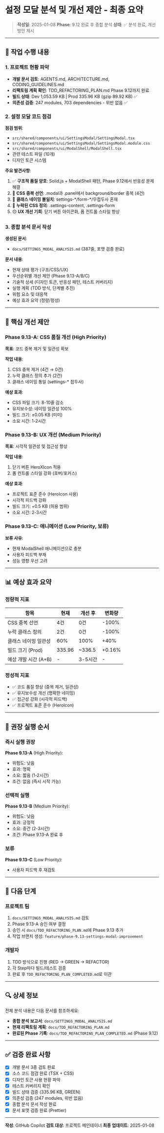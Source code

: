 # 설정 모달 분석 및 개선 제안 - 최종 요약

> **작성일**: 2025-01-08 **Phase**: 9.12 완료 후 종합 분석 **상태**: ✅ 분석
> 완료, 개선 방안 제시

---

## 📌 작업 수행 내용

### 1. 프로젝트 현황 파악

- **개발 문서 검토**: AGENTS.md, ARCHITECTURE.md, CODING_GUIDELINES.md
- **리팩토링 계획 확인**: TDD_REFACTORING_PLAN.md Phase 9.12까지 완료
- **빌드 상태**: Dev 1,053.59 KB | Prod 335.96 KB (gzip 89.92 KB) ✅
- **의존성 검증**: 247 modules, 703 dependencies - 위반 없음 ✅

### 2. 설정 모달 코드 점검

**점검 범위**:

- `src/shared/components/ui/SettingsModal/SettingsModal.tsx`
- `src/shared/components/ui/SettingsModal/SettingsModal.module.css`
- `src/shared/components/ui/ModalShell/ModalShell.tsx`
- 관련 테스트 파일 (10개)
- 디자인 토큰 시스템

**주요 발견사항**:

1. ✅ **구조적 품질 양호**: Solid.js + ModalShell 패턴, Phase 9.12에서 반응성
   문제 해결
2. 🔴 **CSS 중복 선언**: .modal과 .panel에서 background/border 중복 (4건)
3. 🔴 **클래스 네이밍 불일치**: settings-\*/form-\*/무접두사 혼재
4. 🔴 **누락된 CSS 정의**: .settings-content, .settings-form
5. 🟡 **UX 개선 기회**: 닫기 버튼 아이콘화, 폼 컨트롤 스타일 향상

### 3. 종합 분석 문서 작성

**생성된 문서**:

- `docs/SETTINGS_MODAL_ANALYSIS.md` (387줄, 포맷 검증 완료)

**문서 내용**:

- 현재 상태 평가 (구조/CSS/UX)
- 우선순위별 개선 제안 (Phase 9.13-A/B/C)
- 기술적 상세 (디자인 토큰, 반응성 패턴, 테스트 커버리지)
- 실행 계획 (TDD 방식, 단계별 추진)
- 위험 요소 및 대응책
- 예상 효과 요약 (정량/정성)

---

## 🎯 핵심 개선 제안

### Phase 9.13-A: CSS 품질 개선 (High Priority)

**목표**: 코드 중복 제거 및 일관성 확보

**작업 내용**:

1. CSS 중복 제거 (4건 → 0건)
2. 누락 클래스 정의 추가 (2건)
3. 클래스 네이밍 통일 (settings-\* 접두사)

**예상 효과**:

- CSS 파일 크기: 8-10줄 감소
- 유지보수성: 네이밍 일관성 100%
- 빌드 크기: ±0.05 KB (미미)
- 소요 시간: 1-2시간

### Phase 9.13-B: UX 개선 (Medium Priority)

**목표**: 시각적 일관성 및 접근성 향상

**작업 내용**:

1. 닫기 버튼 HeroXIcon 적용
2. 폼 컨트롤 스타일 강화 (호버/포커스)

**예상 효과**:

- 프로젝트 표준 준수 (HeroIcon 사용)
- 시각적 피드백 강화
- 빌드 크기: +0.5 KB (허용 범위)
- 소요 시간: 2-3시간

### Phase 9.13-C: 애니메이션 (Low Priority, 보류)

**보류 사유**:

- 현재 ModalShell 애니메이션으로 충분
- 사용자 피드백 부재
- 성능 영향 우선 고려

---

## 📊 예상 효과 요약

### 정량적 지표

| 항목                 | 현재   | 개선 후 | 변화량 |
| -------------------- | ------ | ------- | ------ |
| CSS 중복 선언        | 4건    | 0건     | -100%  |
| 누락 클래스 정의     | 2건    | 0건     | -100%  |
| 클래스 네이밍 일관성 | 60%    | 100%    | +40%   |
| 빌드 크기 (Prod)     | 335.96 | ~336.5  | +0.16% |
| 예상 개발 시간 (A+B) | -      | 3-5시간 | -      |

### 정성적 지표

- ✅ 코드 품질 향상 (중복 제거, 일관성)
- ✅ 유지보수성 개선 (명확한 네이밍)
- ✅ 접근성 강화 (시각적 피드백)
- ✅ 프로젝트 표준 준수 (HeroIcon)

---

## 🚀 권장 실행 순서

### 즉시 실행 권장

**Phase 9.13-A** (High Priority):

- 위험도: 낮음
- 효과: 명확
- 소요: 짧음 (1-2시간)
- 조건: 없음 (즉시 시작 가능)

### 선택적 실행

**Phase 9.13-B** (Medium Priority):

- 위험도: 낮음
- 효과: 긍정적
- 소요: 중간 (2-3시간)
- 조건: Phase 9.13-A 완료 후

### 보류

**Phase 9.13-C** (Low Priority):

- 사용자 피드백 후 재검토

---

## 📝 다음 단계

### 프로젝트 팀

1. `docs/SETTINGS_MODAL_ANALYSIS.md` 검토
2. Phase 9.13-A 승인 여부 결정
3. 승인 시 `docs/TDD_REFACTORING_PLAN.md`에 Phase 9.13 추가
4. 작업 브랜치 생성: `feature/phase-9.13-settings-modal-improvement`

### 개발자

1. TDD 방식으로 진행 (RED → GREEN → REFACTOR)
2. 각 Step마다 빌드/테스트 검증
3. 완료 후 `TDD_REFACTORING_PLAN_COMPLETED.md`로 이관

---

## 🔍 상세 정보

전체 분석 내용은 다음 문서를 참조하세요:

- **종합 분석 보고서**: `docs/SETTINGS_MODAL_ANALYSIS.md`
- **현재 리팩토링 계획**: `docs/TDD_REFACTORING_PLAN.md`
- **완료된 Phase 기록**: `docs/TDD_REFACTORING_PLAN_COMPLETED.md` (Phase 9.12)

---

## ✅ 검증 완료 사항

- [x] 개발 문서 3종 검토 완료
- [x] 소스 코드 점검 완료 (TSX + CSS)
- [x] 디자인 토큰 사용 현황 파악
- [x] 테스트 커버리지 확인
- [x] 빌드 상태 검증 (335.96 KB, GREEN)
- [x] 의존성 검증 (247 modules, 위반 없음)
- [x] 종합 분석 문서 작성 완료
- [x] 문서 포맷 검증 완료 (Prettier)

---

**작성**: GitHub Copilot **검토 대상**: 프로젝트 메인테이너 **최종 업데이트**:
2025-01-08
